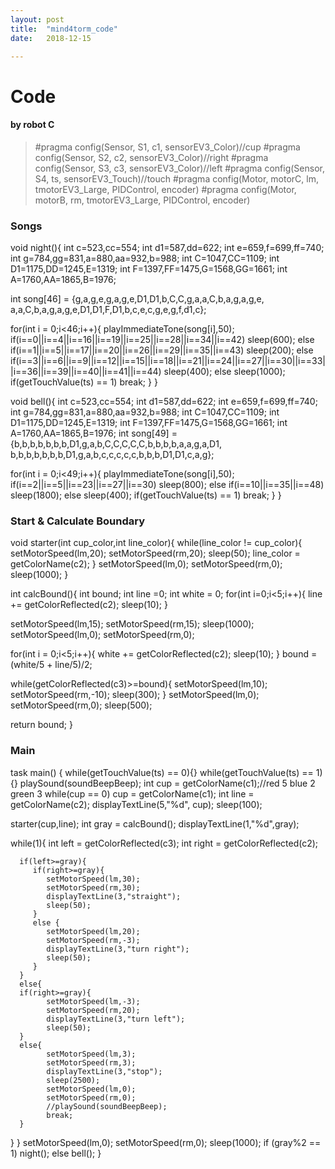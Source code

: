 ```yaml
---
layout: post
title:  "mind4torm_code"
date:   2018-12-15

---
```

# Code
#### by robot C

> #pragma config(Sensor, S1, c1, sensorEV3_Color)//cup
#pragma config(Sensor, S2, c2, sensorEV3_Color)//right
#pragma config(Sensor, S3, c3, sensorEV3_Color)//left
#pragma config(Sensor, S4, ts, sensorEV3_Touch)//touch
#pragma config(Motor, motorC, lm, tmotorEV3_Large, PIDControl, encoder)
#pragma config(Motor, motorB, rm, tmotorEV3_Large, PIDControl, encoder)


### Songs

void night(){
   int c=523,cc=554;
   int d1=587,dd=622;
   int e=659,f=699,ff=740;
   int g=784,gg=831,a=880,aa=932,b=988;
   int C=1047,CC=1109;
   int D1=1175,DD=1245,E=1319;
   int F=1397,FF=1475,G=1568,GG=1661;
   int A=1760,AA=1865,B=1976;

   int song[46] = {g,a,g,e,g,a,g,e,D1,D1,b,C,C,g,a,a,C,b,a,g,a,g,e,
      a,a,C,b,a,g,a,g,e,D1,D1,F,D1,b,c,e,c,g,e,g,f,d1,c};

   for(int i = 0;i<46;i++){
      playImmediateTone(song[i],50);
      if(i==0||i==4||i==16||i==19||i==25||i==28||i==34||i==42)
         sleep(600);
      else if(i==1||i==5||i==17||i==20||i==26||i==29||i==35||i==43)
         sleep(200);
      else if(i==3||i==6||i==9||i==12||i==15||i==18||i==21||i==24||i==27||i==30||i==33||i==36||i==39||i==40||i==41||i==44)
         sleep(400);
      else
         sleep(1000);
      if(getTouchValue(ts) == 1)
         break;
   }
}

void bell(){
   int c=523,cc=554;
   int d1=587,dd=622;
   int e=659,f=699,ff=740;
   int g=784,gg=831,a=880,aa=932,b=988;
   int C=1047,CC=1109;
   int D1=1175,DD=1245,E=1319;
   int F=1397,FF=1475,G=1568,GG=1661;
   int A=1760,AA=1865,B=1976;
   int song[49] = {b,b,b,b,b,b,b,D1,g,a,b,C,C,C,C,C,b,b,b,b,a,a,g,a,D1,
   b,b,b,b,b,b,b,D1,g,a,b,c,c,c,c,c,b,b,b,D1,D1,c,a,g};

   for(int i = 0;i<49;i++){
      playImmediateTone(song[i],50);
      if(i==2||i==5||i==23||i==27||i==30)
         sleep(800);
      else if(i==10||i==35||i==48)
         sleep(1800);
      else
         sleep(400);
      if(getTouchValue(ts) == 1)
         break;
   }
}


### Start & Calculate Boundary

void starter(int cup_color,int line_color){
   while(line_color != cup_color){
      setMotorSpeed(lm,20);
      setMotorSpeed(rm,20);
      sleep(50);
      line_color = getColorName(c2);
   }
   setMotorSpeed(lm,0);
   setMotorSpeed(rm,0);
   sleep(1000);
}

int calcBound(){
   int bound;
   int line =0;
   int white = 0;
   for(int i=0;i<5;i++){
      line += getColorReflected(c2);
      sleep(10);
   }

   setMotorSpeed(lm,15);
   setMotorSpeed(rm,15);
   sleep(1000);
   setMotorSpeed(lm,0);
   setMotorSpeed(rm,0);

   for(int i = 0;i<5;i++){
     white += getColorReflected(c2);
     sleep(10);
   }
   bound = (white/5 + line/5)/2;

   while(getColorReflected(c3)>=bound){
     setMotorSpeed(lm,10);
     setMotorSpeed(rm,-10);
     sleep(300);
   }
   setMotorSpeed(lm,0);
   setMotorSpeed(rm,0);
   sleep(500);

   return bound;
}


### Main

task main()
{
   while(getTouchValue(ts) == 0){}
   while(getTouchValue(ts) == 1){}
   playSound(soundBeepBeep);
   int cup = getColorName(c1);//red 5 blue 2 green 3
   while(cup == 0)
     cup = getColorName(c1);
   int line = getColorName(c2);
   displayTextLine(5,"%d", cup);
   sleep(100);

   starter(cup,line);
   int gray = calcBound();
   displayTextLine(1,"%d",gray);

   while(1){
      int left = getColorReflected(c3);
      int right = getColorReflected(c2);


      if(left>=gray){
         if(right>=gray){
            setMotorSpeed(lm,30);
            setMotorSpeed(rm,30);
            displayTextLine(3,"straight");
            sleep(50);
         }
         else {
            setMotorSpeed(lm,20);
            setMotorSpeed(rm,-3);
            displayTextLine(3,"turn right");
            sleep(50);
         }
      }
      else{
      if(right>=gray){
            setMotorSpeed(lm,-3);
            setMotorSpeed(rm,20);
            displayTextLine(3,"turn left");
            sleep(50);
      }
      else{
            setMotorSpeed(lm,3);
            setMotorSpeed(rm,3);
            displayTextLine(3,"stop");
            sleep(2500);
            setMotorSpeed(lm,0);
            setMotorSpeed(rm,0);
            //playSound(soundBeepBeep);
            break;
      }
   }
}
   setMotorSpeed(lm,0);
   setMotorSpeed(rm,0);
   sleep(1000);
   if (gray%2 == 1)
     night();
   else
     bell();
}
